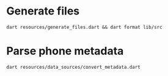 

# Generate files

```
dart resources/generate_files.dart && dart format lib/src
```

# Parse phone metadata

```
dart resources/data_sources/convert_metadata.dart
```